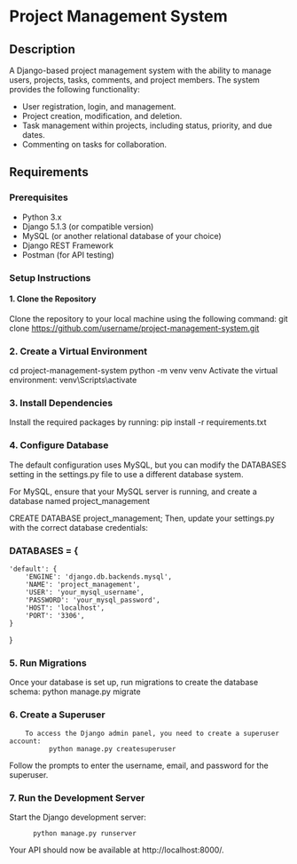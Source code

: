 # Project Management System

## Description
A Django-based project management system with the ability to manage users, projects, tasks, comments, and project members. The system provides the following functionality:

- User registration, login, and management.
- Project creation, modification, and deletion.
- Task management within projects, including status, priority, and due dates.
- Commenting on tasks for collaboration.

## Requirements

### Prerequisites
- Python 3.x
- Django 5.1.3 (or compatible version)
- MySQL (or another relational database of your choice)
- Django REST Framework
- Postman (for API testing)

### Setup Instructions

#### 1. Clone the Repository
Clone the repository to your local machine using the following command: git clone https://github.com/username/project-management-system.git
### 2. Create a Virtual Environment
cd project-management-system
python -m venv venv
Activate the virtual environment:  venv\Scripts\activate
### 3.  Install Dependencies
Install the required packages by running: pip install -r requirements.txt

### 4. Configure Database
The default configuration uses MySQL, but you can modify the DATABASES setting in the settings.py file to use a different database system.

For MySQL, ensure that your MySQL server is running, and create a database named project_management

CREATE DATABASE project_management;
Then, update your settings.py with the correct database credentials:

### DATABASES = {
    'default': {
        'ENGINE': 'django.db.backends.mysql',
        'NAME': 'project_management',
        'USER': 'your_mysql_username',
        'PASSWORD': 'your_mysql_password',
        'HOST': 'localhost',
        'PORT': '3306',
    }
}
### 5. Run Migrations
  Once your database is set up, run migrations to create the database schema:
           python manage.py migrate

   
### 6. Create a Superuser
        To access the Django admin panel, you need to create a superuser account:
              python manage.py createsuperuser
  
Follow the prompts to enter the username, email, and password for the superuser.

### 7. Run the Development Server
  Start the Django development server:
  
          python manage.py runserver

      
Your API should now be available at http://localhost:8000/.
